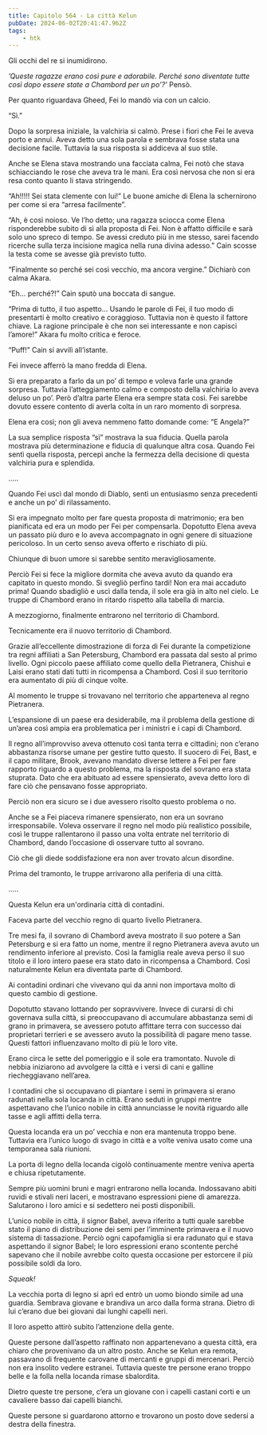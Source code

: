 ```yaml
---
title: Capitolo 564 - La città Kelun
pubDate: 2024-06-02T20:41:47.962Z
tags:
    - htk
---
```


Gli occhi del re si inumidirono.

<em>’Queste ragazze erano così pure e adorabile. Perché sono diventate tutte così dopo essere state a Chambord per un po’?’</em> Pensò.

Per quanto riguardava Gheed, Fei lo mandò via con un calcio.

“Sì.”

Dopo la sorpresa iniziale, la valchiria si calmò. Prese i fiori che Fei le aveva porto e annuì. Aveva detto una sola parola e sembrava fosse stata una decisione facile. Tuttavia la sua risposta si addiceva al suo stile.

Anche se Elena stava mostrando una facciata calma, Fei notò che stava schiacciando le rose che aveva tra le mani. Era così nervosa che non si era resa conto quanto li stava stringendo.

“Ah!!!!! Sei stata clemente con lui!” Le buone amiche di Elena la schernirono per come si era “arresa facilmente”.

“Ah, è così noioso. Ve l’ho detto; una ragazza sciocca come Elena risponderebbe subito di sì alla proposta di Fei. Non è affatto difficile e sarà solo uno spreco di tempo. Se avessi creduto più in me stesso, sarei facendo ricerche sulla terza incisione magica nella runa divina adesso.” Cain scosse la testa come se avesse già previsto tutto.

“Finalmente so perché sei così vecchio, ma ancora vergine.” Dichiarò con calma Akara.

“Eh… perché?!” Cain sputò una boccata di sangue.

“Prima di tutto, il tuo aspetto… Usando le parole di Fei, il tuo modo di presentarti è molto creativo e coraggioso. Tuttavia non è questo il fattore chiave. La ragione principale è che non sei interessante e non capisci l’amore!” Akara fu molto critica e feroce.

“Puff!” Cain si avvilì all’istante.

Fei invece afferrò la mano fredda di Elena.

Si era preparato a farlo da un po’ di tempo e voleva farle una grande sorpresa. Tuttavia l’atteggiamento calmo e composto della valchiria lo aveva deluso un po’. Però d’altra parte Elena era sempre stata così. Fei sarebbe dovuto essere contento di averla colta in un raro momento di sorpresa.

Elena era così; non gli aveva nemmeno fatto domande come: “E Angela?”

La sua semplice risposta “sì” mostrava la sua fiducia. Quella parola mostrava più determinazione e fiducia di qualunque altra cosa. Quando Fei sentì quella risposta, percepì anche la fermezza della decisione di questa valchiria pura e splendida.

…..

Quando Fei uscì dal mondo di Diablo, sentì un entusiasmo senza precedenti e anche un po’ di rilassamento.

Si era impegnato molto per fare questa proposta di matrimonio; era ben pianificata ed era un modo per Fei per compensarla. Dopotutto Elena aveva un passato più duro e lo aveva accompagnato in ogni genere di situazione pericoloso. In un certo senso aveva offerto e rischiato di più.

Chiunque di buon umore si sarebbe sentito meravigliosamente.

Perciò Fei si fece la migliore dormita che aveva avuto da quando era capitato in questo mondo. Si svegliò perfino tardi! Non era mai accaduto prima! Quando sbadigliò e uscì dalla tenda, il sole era già in alto nel cielo. Le truppe di Chambord erano in ritardo rispetto alla tabella di marcia.

A mezzogiorno, finalmente entrarono nel territorio di Chambord.

Tecnicamente era il nuovo territorio di Chambord.

Grazie all’eccellente dimostrazione di forza di Fei durante la competizione tra regni affiliati a San Petersburg, Chambord era passata dal sesto al primo livello. Ogni piccolo paese affiliato come quello della Pietranera, Chishui e Laisi erano stati dati tutti in ricompensa a Chambord. Così il suo territorio era aumentato di più di cinque volte.

Al momento le truppe si trovavano nel territorio che apparteneva al regno Pietranera.

L’espansione di un paese era desiderabile, ma il problema della gestione di un’area così ampia era problematica per i ministri e i capi di Chambord.

Il regno all’improvviso aveva ottenuto così tanta terra e cittadini; non c’erano abbastanza risorse umane per gestire tutto questo. Il suocero di Fei, Bast, e il capo militare, Brook, avevano mandato diverse lettere a Fei per fare rapporto riguardo a questo problema, ma la risposta del sovrano era stata stuprata. Dato che era abituato ad essere spensierato, aveva detto loro di fare ciò che pensavano fosse appropriato.

Perciò non era sicuro se i due avessero risolto questo problema o no.

Anche se a Fei piaceva rimanere spensierato, non era un sovrano irresponsabile. Voleva osservare il regno nel modo più realistico possibile, così le truppe rallentarono il passo una volta entrate nel territorio di Chambord, dando l’occasione di osservare tutto al sovrano.

Ciò che gli diede soddisfazione era non aver trovato alcun disordine.

Prima del tramonto, le truppe arrivarono alla periferia di una città.

…..

Questa Kelun era un'ordinaria città di contadini.

Faceva parte del vecchio regno di quarto livello Pietranera.

Tre mesi fa, il sovrano di Chambord aveva mostrato il suo potere a San Petersburg e si era fatto un nome, mentre il regno Pietranera aveva avuto un rendimento inferiore al previsto. Così la famiglia reale aveva perso il suo titolo e il loro intero paese era stato dato in ricompensa a Chambord. Così naturalmente Kelun era diventata parte di Chambord.

Ai contadini ordinari che vivevano qui da anni non importava molto di questo cambio di gestione.

Dopotutto stavano lottando per sopravvivere. Invece di curarsi di chi governava sulla città, si preoccupavano di accumulare abbastanza semi di grano in primavera, se avessero potuto affittare terra con successo dai proprietari terrieri e se avessero avuto la possibilità di pagare meno tasse. Questi fattori influenzavano molto di più le loro vite.

Erano circa le sette del pomeriggio e il sole era tramontato. Nuvole di nebbia iniziarono ad avvolgere la città e i versi di cani e galline riecheggiavano nell’area.

I contadini che si occupavano di piantare i semi in primavera si erano radunati nella sola locanda in città. Erano seduti in gruppi mentre aspettavano che l’unico nobile in città annunciasse le novità riguardo alle tasse e agli affitti della terra.

Questa locanda era un po’ vecchia e non era mantenuta troppo bene. Tuttavia era l’unico luogo di svago in città e a volte veniva usato come una temporanea sala riunioni.

La porta di legno della locanda cigolò continuamente mentre veniva aperta e chiusa ripetutamente.

Sempre più uomini bruni e magri entrarono nella locanda. Indossavano abiti ruvidi e stivali neri laceri, e mostravano espressioni piene di amarezza. Salutarono i loro amici e si sedettero nei posti disponibili.

L’unico nobile in città, il signor Babel, aveva riferito a tutti quale sarebbe stato il piano di distribuzione dei semi per l’imminente primavera e il nuovo sistema di tassazione. Perciò ogni capofamiglia si era radunato qui e stava aspettando il signor Babel; le loro espressioni erano scontente perché sapevano che il nobile avrebbe colto questa occasione per estorcere il più possibile soldi da loro.

<em>Squeak!</em>

La vecchia porta di legno si aprì ed entrò un uomo biondo simile ad una guardia. Sembrava giovane e brandiva un arco dalla forma strana. Dietro di lui c’erano due bei giovani dai lunghi capelli neri.

Il loro aspetto attirò subito l’attenzione della gente.

Queste persone dall’aspetto raffinato non appartenevano a questa città, era chiaro che provenivano da un altro posto. Anche se Kelun era remota, passavano di frequente carovane di mercanti e gruppi di mercenari. Perciò non era insolito vedere estranei. Tuttavia queste tre persone erano troppo belle e la folla nella locanda rimase sbalordita.

Dietro queste tre persone, c’era un giovane con i capelli castani corti e un cavaliere basso dai capelli bianchi.

Queste persone si guardarono attorno e trovarono un posto dove sedersi a destra della finestra.



